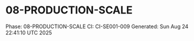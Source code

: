 # 08-PRODUCTION-SCALE
Phase: 08-PRODUCTION-SCALE
CI: CI-SE001-009
Generated: Sun Aug 24 22:41:10 UTC 2025
